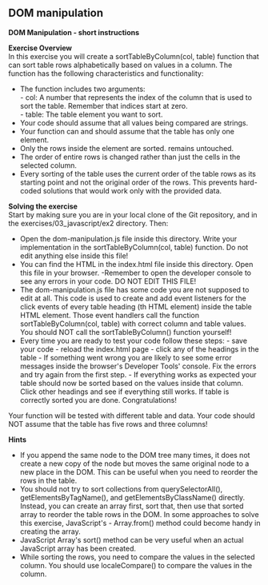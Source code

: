 ## DOM manipulation

**DOM Manipulation - short instructions**

**Exercise Overview**  
In this exercise you will create a sortTableByColumn(col, table) function that can sort table rows alphabetically based on values in a column. The function has the following characteristics and functionality:

  - The function includes two arguments:  
          - col: A number that represents the index of the column that is used to sort the table. Remember that indices start at zero.  
          - table: The table element you want to sort.  
  - Your code should assume that all values being compared are strings.
  - Your function can and should assume that the table has only one <tbody> element.
  - Only the rows inside the <tbody> element are sorted. <thead> remains untouched.
  - The order of entire rows is changed rather than just the cells in the selected column.
  - Every sorting of the table uses the current order of the table rows as its starting point and not the original order of the rows. This prevents hard-coded solutions that would work only with the provided data.

**Solving the exercise**  
Start by making sure you are in your local clone of the Git repository, and in the exercises/03_javascript/ex2 directory. Then:

  - Open the dom-manipulation.js file inside this directory. Write your implementation in the sortTableByColumn(col, table) function. Do not edit anything else inside this file!
  - You can find the HTML in the index.html file inside this directory. Open this file in your browser.   -Remember to open the developer console to see any errors in your code. DO NOT EDIT THIS FILE!
  - The dom-manipulation.js file has some code you are not supposed to edit at all. This code is used to create and add event listeners for the click events of every table heading (th HTML element) inside the table HTML element. Those event handlers call the function sortTableByColumn(col, table) with correct column and table values. You should NOT call the sortTableByColumn() function yourself!
  - Every time you are ready to test your code follow these steps:
        - save your code
        - reload the index.html page
        - click any of the headings in the table
        - If something went wrong you are likely to see some error messages inside the browser's Developer Tools' console. Fix the errors and try again from the first step.
        - If everything works as expected your table should now be sorted based on the values inside that column. Click other headings and see if everything still works. If table is correctly sorted you are done. Congratulations!
    
Your function will be tested with different table and data. Your code should NOT assume that the table has five rows and three columns!

**Hints**  
  - If you append the same node to the DOM tree many times, it does not create a new copy of the node but moves the same original node to a new place in the DOM. This can be useful when you need to reorder the rows in the table.
  - You should not try to sort collections from querySelectorAll(), getElementsByTagName(), and getElementsByClassName() directly. Instead, you can create an array first, sort that, then use that sorted array to reorder the table rows in the DOM. In some approaches to solve this exercise, JavaScript's   -     Array.from() method could become handy in creating the array.
  - JavaScript Array's sort() method can be very useful when an actual JavaScript array has been created.
  - While sorting the rows, you need to compare the values in the selected column. You should use localeCompare() to compare the values in the column.

